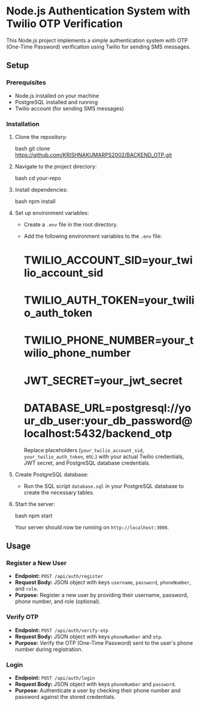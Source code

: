 # Node.js Authentication System with Twilio OTP Verification

This Node.js project implements a simple authentication system with OTP (One-Time Password) verification using Twilio for sending SMS messages.

## Setup

### Prerequisites

- Node.js installed on your machine
- PostgreSQL installed and running
- Twilio account (for sending SMS messages)

### Installation

1. Clone the repository:

   bash
   git clone https://github.com/KRISHNAKUMARPS2002/BACKEND_OTP.git
   

2. Navigate to the project directory:

   bash
   cd your-repo
   

3. Install dependencies:

   bash
   npm install
   

4. Set up environment variables:

   - Create a `.env` file in the root directory.
   - Add the following environment variables to the `.env` file:

     
     # TWILIO_ACCOUNT_SID=your_twilio_account_sid
     # TWILIO_AUTH_TOKEN=your_twilio_auth_token
     # TWILIO_PHONE_NUMBER=your_twilio_phone_number
     # JWT_SECRET=your_jwt_secret
     # DATABASE_URL=postgresql://your_db_user:your_db_password@localhost:5432/backend_otp
     

     Replace placeholders (`your_twilio_account_sid`, `your_twilio_auth_token`, etc.) with your actual Twilio credentials, JWT secret, and PostgreSQL database credentials.

5. Create PostgreSQL database:

   - Run the SQL script `database.sql` in your PostgreSQL database to create the necessary tables.

6. Start the server:

   bash
   npm start
   

   Your server should now be running on `http://localhost:3000`.

## Usage

### Register a New User

- **Endpoint:** `POST /api/auth/register`
- **Request Body:** JSON object with keys `username`, `password`, `phoneNumber`, and `role`.
- **Purpose:** Register a new user by providing their username, password, phone number, and role (optional).

### Verify OTP

- **Endpoint:** `POST /api/auth/verify-otp`
- **Request Body:** JSON object with keys `phoneNumber` and `otp`.
- **Purpose:** Verify the OTP (One-Time Password) sent to the user's phone number during registration.

### Login

- **Endpoint:** `POST /api/auth/login`
- **Request Body:** JSON object with keys `phoneNumber` and `password`.
- **Purpose:** Authenticate a user by checking their phone number and password against the stored credentials.


